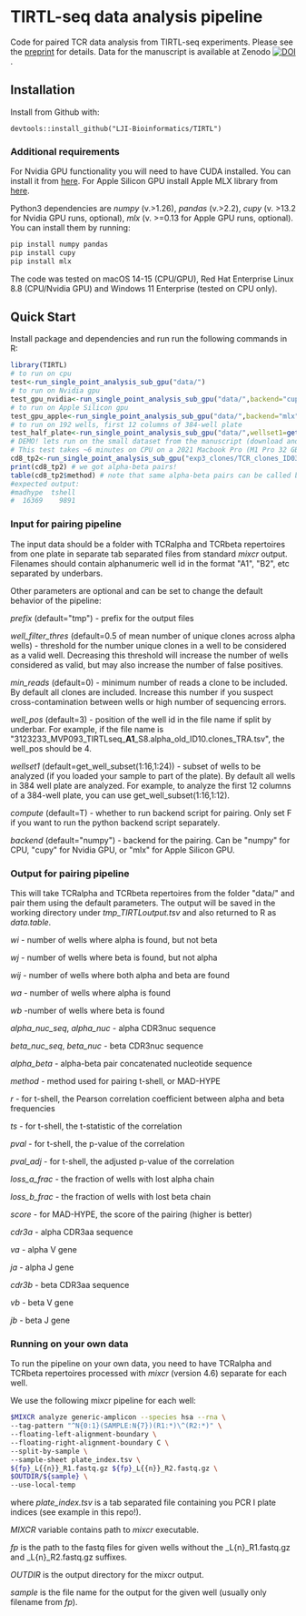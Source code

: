 # TIRTL-seq data analysis pipeline
Code for paired TCR data analysis from TIRTL-seq experiments. Please see the [preprint](https://www.biorxiv.org/content/10.1101/2024.09.16.613345v1) for details. Data for the manuscript is available at Zenodo [![DOI](https://zenodo.org/badge/DOI/10.5281/zenodo.14010377.svg)](https://doi.org/10.5281/zenodo.14010377).

## Installation

Install from Github with:
```{r}
devtools::install_github("LJI-Bioinformatics/TIRTL")
```

### Additional requirements

For Nvidia GPU functionality you will need to have CUDA installed. You can install it from [here](https://developer.nvidia.com/cuda-downloads).
For Apple Silicon GPU install Apple MLX library from [here](https://github.com/ml-explore/mlx).

Python3 dependencies are _numpy_ (v.>1.26), _pandas_ (v.>2.2), _cupy_ (v. >13.2 for Nvidia GPU runs, optional), _mlx_ (v. >=0.13 for Apple GPU runs, optional). You can install them by running:
```bash
pip install numpy pandas
pip install cupy
pip install mlx
```

The code was tested on macOS 14-15 (CPU/GPU), Red Hat Enterprise Linux 8.8 (CPU/Nvidia GPU) and Windows 11 Enterprise (tested on CPU only).

## Quick Start
Install package and dependencies and run run the following commands in R:
```R
library(TIRTL)
# to run on cpu
test<-run_single_point_analysis_sub_gpu("data/")
# to run on Nvidia gpu
test_gpu_nvidia<-run_single_point_analysis_sub_gpu("data/",backend="cupy")
# to run on Apple Silicon gpu
test_gpu_apple<-run_single_point_analysis_sub_gpu("data/",backend="mlx")
# to run on 192 wells, first 12 columns of 384-well plate
test_half_plate<-run_single_point_analysis_sub_gpu("data/",wellset1=get_well_subset(1:16,1:12))
# DEMO! lets run on the small dataset from the manuscript (download and unpack data from zenodo https://doi.org/10.5281/zenodo.14010377 first!)
# This test takes ~6 minutes on CPU on a 2021 Macbook Pro (M1 Pro 32 GB RAM)
cd8_tp2<-run_single_point_analysis_sub_gpu("exp3_clones/TCR_clones_ID03/",wellset1=get_well_subset(1:16,1:12),backend="numpy") # CD8 repertoire for time point 2 for COVID patient (left half of 384-well plate)
print(cd8_tp2) # we got alpha-beta pairs!
table(cd8_tp2$method) # note that same alpha-beta pairs can be called by different methods, so there are duplicates
#expected output: 
#madhype  tshell 
#  16369    9891 
```

### Input for pairing pipeline
The input data should be a folder with TCRalpha and TCRbeta repertoires from one plate in separate tab separated files from standard _mixcr_ output. Filenames should contain alphanumeric well id in the format "A1", "B2", etc separated by underbars.

Other parameters are optional and can be set to change the default behavior of the pipeline:

_prefix_ (default="tmp") - prefix for the output files

_well_filter_thres_ (default=0.5 of mean number of unique clones across alpha wells) - threshold for the number unique clones in a well to be considered as a valid well. Decreasing this threshold will increase the number of wells considered as valid, but may also increase the number of false positives.

_min_reads_ (default=0) - minimum number of reads a clone to be included. By default all clones are included. Increase this number if you suspect cross-contamination between wells or high number of sequencing errors. 

_well_pos_ (default=3) - position of the well id in the file name if split by underbar. For example, if the file name is "3123233_MVP093_TIRTLseq_**A1**_S8.alpha_old_ID10.clones_TRA.tsv", the well_pos should be 4.

_wellset1_ (default=get_well_subset(1:16,1:24)) - subset of wells to be analyzed (if you loaded your sample to part of the plate). By default all wells in 384 well plate are analyzed. For example, to analyze the first 12 columns of a 384-well plate, you can use get_well_subset(1:16,1:12).

_compute_ (default=T) - whether to run backend script for pairing. Only set F if you want to run the python backend script separately.

_backend_ (default="numpy") - backend for the pairing. Can be "numpy" for CPU, "cupy" for Nvidia GPU, or "mlx" for Apple Silicon GPU.

### Output for pairing pipeline
This will take TCRalpha and TCRbeta repertoires from the folder "data/" and pair them using the default parameters. The output will be saved in the working directory under _tmp_TIRTLoutput.tsv_ and also returned to R as _data.table_.

_wi_ - number of wells where alpha is found, but not beta

_wj_ - number of wells where beta is found, but not alpha

_wij_ - number of wells where both alpha and beta are found

_wa_ - number of wells where alpha is found

_wb_ -number of wells where beta is found

_alpha_nuc_seq_, _alpha_nuc_ - alpha CDR3nuc sequence

_beta_nuc_seq_, _beta_nuc_ - beta CDR3nuc sequence

_alpha_beta_ - alpha-beta pair concatenated nucleotide sequence

_method_ - method used for pairing t-shell, or MAD-HYPE

_r_ - for t-shell, the Pearson correlation coefficient between alpha and beta frequencies

_ts_ - for t-shell, the t-statistic of the correlation

_pval_ - for t-shell, the p-value of the correlation

_pval_adj_ - for t-shell, the adjusted p-value of the correlation

_loss_a_frac_ - the fraction of wells with lost alpha chain

_loss_b_frac_ - the fraction of wells with lost beta chain

_score_ - for MAD-HYPE, the score of the pairing (higher is better)

_cdr3a_ - alpha CDR3aa sequence

_va_ - alpha V gene

_ja_ - alpha J gene

_cdr3b_ - beta CDR3aa sequence

_vb_ - beta V gene

_jb_ - beta J gene

### Running on your own data
To run the pipeline on your own data, you need to have TCRalpha and TCRbeta repertoires processed with _mixcr_ (version 4.6) separate for each well. 

We use the following mixcr pipeline for each well: 
```bash
$MIXCR analyze generic-amplicon --species hsa --rna \
--tag-pattern "^N{0:1}(SAMPLE:N{7})(R1:*)\^(R2:*)" \
--floating-left-alignment-boundary \
--floating-right-alignment-boundary C \
--split-by-sample \
--sample-sheet plate_index.tsv \
${fp}_L{{n}}_R1.fastq.gz ${fp}_L{{n}}_R2.fastq.gz \
$OUTDIR/${sample} \
--use-local-temp
```
where _plate_index.tsv_ is a tab separated file containing you PCR I plate indices (see example in this repo!). 

_MIXCR_ variable contains path to _mixcr_ executable.

_fp_ is the path to the fastq files for given wells without the _L{n}_R1.fastq.gz and _L{n}_R2.fastq.gz suffixes.

_OUTDIR_ is the output directory for the mixcr output.

_sample_ is the file name for the output for the given well (usually only filename from _fp_).


